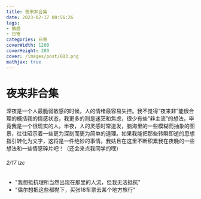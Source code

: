 ```yaml
---
title: 夜来非合集
date: 2023-02-17 00:56:26
tags:
- 情感
- 日寄
categories: 日寄
coverWidth: 1200
coverHeight: 280
cover: /images/post/003.png
mathjax: true
---
```


# 夜来非合集

深夜是一个人最脆弱敏感的时候，人的情绪最容易失控。我不觉得“夜来非”能很合理的概括我的情感状态，我更多的则是迷茫和焦虑，很少有些“非主流”的想法，毕竟我是一个很现实的人。半夜，人的灵感时常迸发，脑海里的一些模糊而抽象的图景，往往昭示着一些更为深刻而更为简单的道理。如果我能把那些转瞬即逝的思想指引转化为文字，这将是一件绝妙的事情。我姑且在这里不断积累我在夜晚的一些想法和一些情感碎片吧！（还会来点我同学的嘿）

###### 2/17 lzc

- "我想抵抗理所当然出现在那里的人流，但我无法抵抗"
- "偶尔想把这些都抛下，买张18车票去某个地方旅行"
